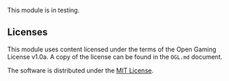 This module is in testing.

## Licenses

This module uses content licensed under the terms of the Open Gaming License v1.0a. A copy of the license can be found in the `OGL.md` document.

The software is distributed under the [MIT License](https://mit-license.org/).
